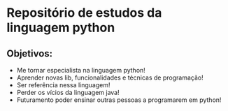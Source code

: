 # Repositório de estudos da linguagem python

## Objetivos:
-  Me tornar especialista na linguagem python!
- Aprender novas lib, funcionalidades e técnicas de programação!
- Ser referência nessa linguagem!
- Perder os vícios da linguagem java!
- Futuramento poder ensinar outras pessoas a programarem em python!
